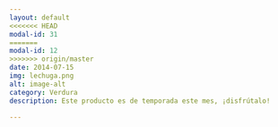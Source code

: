 ```yaml
---
layout: default
<<<<<<< HEAD
modal-id: 31
=======
modal-id: 12
>>>>>>> origin/master
date: 2014-07-15
img: lechuga.png
alt: image-alt
category: Verdura
description: Este producto es de temporada este mes, ¡disfrútalo!

---
```

